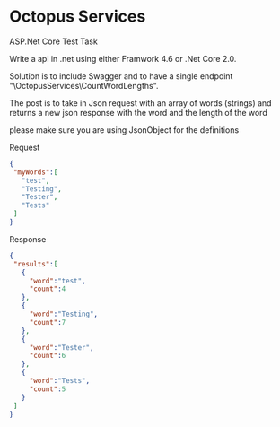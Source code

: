 # Octopus Services
ASP.Net Core Test Task

Write a api in .net using either Framwork 4.6 or .Net Core 2.0.
 
Solution is to include Swagger and to have a single endpoint "\OctopusServices\CountWordLengths".
 
The post is to take in Json request with an array of words (strings) and returns a new json response with the word and the length of the word
 
please make sure you are using JsonObject for the definitions
 
Request
 ```json
{ 
  "myWords":[ 
    "test",
    "Testing",
    "Tester",
    "Tests"
  ]
}
 ```
 
Response
 ```json
{ 
  "results":[ 
    { 
      "word":"test",
      "count":4
    },
    { 
      "word":"Testing",
      "count":7
    },
    { 
      "word":"Tester",
      "count":6
    },
    { 
      "word":"Tests",
      "count":5
    }
  ]
}
```